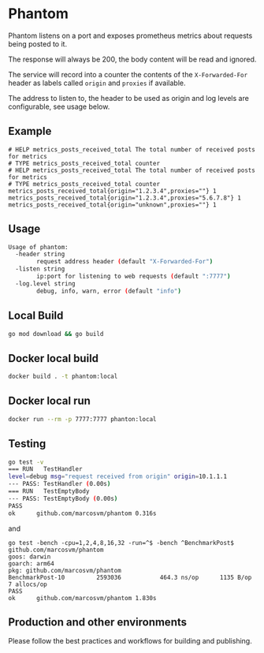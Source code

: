 # Phantom

Phantom listens on a port and exposes prometheus metrics about requests being posted to it.

The response will always be 200, the body content will be read and ignored.

The service will record into a counter the contents of the `X-Forwarded-For` header as labels called `origin` and `proxies` if available.

The address to listen to, the header to be used as origin and log levels are configurable, see usage below.

## Example
```
# HELP metrics_posts_received_total The total number of received posts for metrics
# TYPE metrics_posts_received_total counter
# HELP metrics_posts_received_total The total number of received posts for metrics
# TYPE metrics_posts_received_total counter
metrics_posts_received_total{origin="1.2.3.4",proxies=""} 1
metrics_posts_received_total{origin="1.2.3.4",proxies="5.6.7.8"} 1
metrics_posts_received_total{origin="unknown",proxies=""} 1
```

## Usage

```bash
Usage of phantom:
  -header string
    	request address header (default "X-Forwarded-For")
  -listen string
        ip:port for listening to web requests (default ":7777")
  -log.level string
    	debug, info, warn, error (default "info")
```

## Local Build

```bash
go mod download && go build
```

## Docker local build
```Bash
docker build . -t phantom:local
```

## Docker local run
```bash
docker run --rm -p 7777:7777 phanton:local
```

## Testing
```bash
go test -v
=== RUN   TestHandler
level=debug msg="request received from origin" origin=10.1.1.1
--- PASS: TestHandler (0.00s)
=== RUN   TestEmptyBody
--- PASS: TestEmptyBody (0.00s)
PASS
ok  	github.com/marcosvm/phantom	0.316s
```

and
```
go test -bench -cpu=1,2,4,8,16,32 -run=^$ -bench ^BenchmarkPost$ github.com/marcosvm/phantom
goos: darwin
goarch: arm64
pkg: github.com/marcosvm/phantom
BenchmarkPost-10    	 2593036	       464.3 ns/op	    1135 B/op	       7 allocs/op
PASS
ok  	github.com/marcosvm/phantom	1.830s
```

## Production and other environments
Please follow the best practices and workflows for building and publishing.
